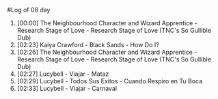 #Log of 08 day

1. [00:00] The Neighbourhood Character and Wizard Apprentice - Research Stage of Love - Research Stage of Love (TNC's So Gullible Dub)
1. [02:23] Kaiya Crawford - Black Sands - How Do I?
1. [02:26] The Neighbourhood Character and Wizard Apprentice - Research Stage of Love - Research Stage of Love (TNC's So Gullible Dub)
1. [02:27] Lucybell - Viajar - Mataz
1. [02:29] Lucybell - Todos Sus Exitos - Cuando Respiro en Tu Boca
1. [02:33] Lucybell - Viajar - Carnaval
